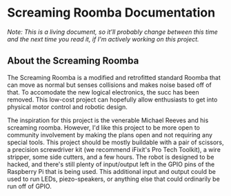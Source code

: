 # Screaming Roomba Documentation

*Note: This is a living document, so it'll probably change between this time and the next time you read it, if I'm actively working on this project.*

## About the Screaming Roomba

The Screaming Roomba is a modified and retrofitted standard Roomba that can move as normal but senses collisions and makes noise based off of that. To accomodate the new logical electronics, the succ has been removed. This low-cost project can hopefully allow enthusiasts to get into physical motor control and robotic design.

The inspiration for this project is the venerable Michael Reeves and his screaming roomba. However, I'd like this project to be more open to community involvement by making the plans open and not requiring any special tools. This project should be mostly buildable with a pair of scissors, a precision screwdriver kit (we recommend iFixit's Pro Tech Toolkit), a wire stripper, some side cutters, and a few hours. The robot is designed to be hacked, and there's still plenty of input/output left in the GPIO pins of the Raspberry Pi that is being used. This additional input and output could be used to run LEDs, piezo-speakers, or anything else that could ordinarily be run off of GPIO.
